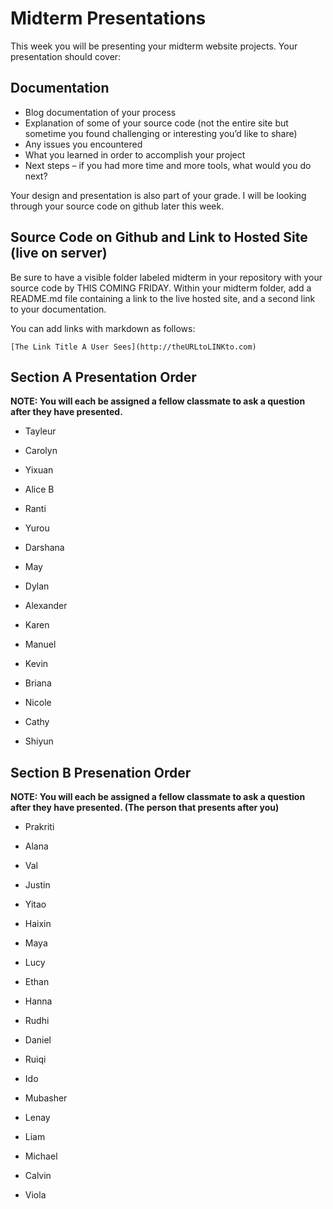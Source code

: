 # Midterm Presentations

This week you will be presenting your midterm website projects. Your presentation should cover:

## Documentation

* Blog documentation of your process
* Explanation of some of your source code (not the entire site but sometime you found challenging or interesting you’d like to share)
* Any issues you encountered
* What you learned in order to accomplish your project
* Next steps –  if you had more time and more tools, what would you do next?

Your design and presentation is also part of your grade. I will be looking through your source code on github later this week.

## Source Code on Github and Link to Hosted Site (live on server)

Be sure to have a visible folder labeled midterm in your repository with your source code by THIS COMING FRIDAY. Within your midterm folder, add a  README.md file containing a link to the live hosted site, and a second link to your documentation.

You can add links with markdown as follows:

```
[The Link Title A User Sees](http://theURLtoLINKto.com)
```
## Section A Presentation Order

**NOTE: You will each be assigned a fellow classmate to ask a question after they have presented.**

- Tayleur
- Carolyn
- Yixuan
- Alice B
- Ranti
- Yurou
- Darshana
- May
- Dylan

- Alexander
- Karen
- Manuel
- Kevin
- Briana
- Nicole
- Cathy
- Shiyun


## Section B Presenation Order
**NOTE: You will each be assigned a fellow classmate to ask a question after they have presented. (The person that presents after you)**

- Prakriti
- Alana
- Val
- Justin
- Yitao
- Haixin
- Maya
- Lucy
- Ethan
- Hanna



- Rudhi
- Daniel
- Ruiqi
- Ido
- Mubasher
- Lenay
- Liam
- Michael
- Calvin
- Viola

